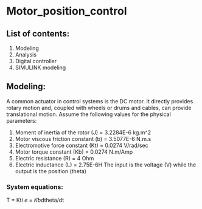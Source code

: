 # Motor_position_control
## List of contents:
1. Modeling
2. Analysis
3. Digital controller
4. SIMULINK modeling
## Modeling:
A common actuator in control systems is the DC motor. It directly provides rotary motion and, coupled with wheels or drums and cables, can provide translational motion.
Assume the following values for the physical parameters:
1. Moment of inertia of the rotor (J) = 3.2284E-6 kg.m^2
2. Motor viscous friction constant (b) = 3.5077E-6 N.m.s
3. Electromotive force constant (Kt) = 0.0274 V/rad/sec
4. Motor torque constant (Kb) = 0.0274 N.m/Amp
5. Electric resistance (R) = 4 Ohm
6. Electric inductance (L) = 2.75E-6H
The input is the voltage (V) while the output is the position (theta)
### System equations:
T = Kt*i
e = Kb*dtheta/dt
